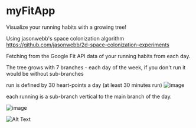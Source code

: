 # myFitApp

Visualize your running habits with a growing tree!

Using jasonwebb's space colonization algorithm https://github.com/jasonwebb/2d-space-colonization-experiments

Fetching from the Google Fit API data of your running habits from each day.

The tree grows with 7 branches - each day of the week, if you don't run it would be without sub-branches

run is defined by 30 heart-points a day (at least 30 minutes run)
![image](https://user-images.githubusercontent.com/74145848/126620500-4b34bdcd-adc0-4508-b427-1c15bf96fe73.png)

each running is a sub-branch vertical to the main branch of the day.

![image](https://user-images.githubusercontent.com/74145848/126622780-e249dffa-cf3c-425e-bfa1-aff446286366.png)


![Alt Text](https://media.giphy.com/media/BAhxsYTPLJd9S4YGUJ/giphy.gif)

